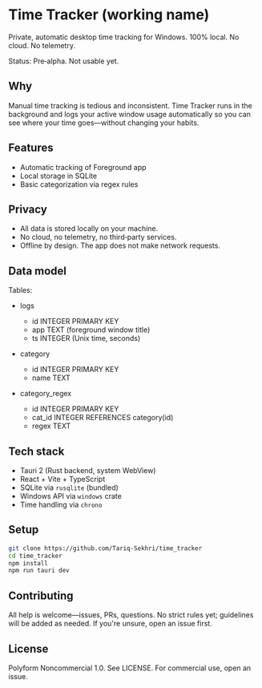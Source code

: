 # Time Tracker (working name)

Private, automatic desktop time tracking for Windows. 100% local. No cloud. No telemetry.

Status: Pre‑alpha. Not usable yet.

## Why

Manual time tracking is tedious and inconsistent. Time Tracker runs in the background and logs your active window usage automatically so you can see where your time goes—without changing your habits.

## Features

- Automatic tracking of Foreground app 
- Local storage in SQLite
- Basic categorization via regex rules

## Privacy

- All data is stored locally on your machine.
- No cloud, no telemetry, no third‑party services.
- Offline by design. The app does not make network requests.

## Data model

Tables:

- logs
  - id INTEGER PRIMARY KEY
  - app TEXT (foreground window title)
  - ts INTEGER (Unix time, seconds)

- category
  - id INTEGER PRIMARY KEY
  - name TEXT

- category_regex
  - id INTEGER PRIMARY KEY
  - cat_id INTEGER REFERENCES category(id)
  - regex TEXT

## Tech stack

- Tauri 2 (Rust backend, system WebView)
- React + Vite + TypeScript
- SQLite via `rusqlite` (bundled)
- Windows API via `windows` crate
- Time handling via `chrono`

## Setup

```bash
git clone https://github.com/Tariq-Sekhri/time_tracker
cd time_tracker
npm install
npm run tauri dev
```

## Contributing

All help is welcome—issues, PRs, questions. No strict rules yet; guidelines will be added as needed. If you're unsure, open an issue first.

## License
Polyform Noncommercial 1.0. See LICENSE. For commercial use, open an issue.